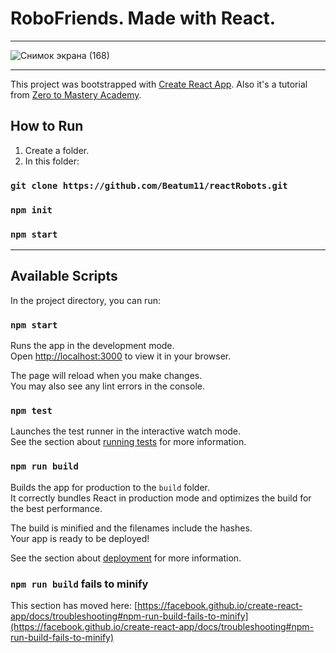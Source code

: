 # RoboFriends. Made with React.
_______
![Снимок экрана (168)](https://user-images.githubusercontent.com/106334144/206426925-519d9d56-8dd6-4106-b05b-53c0c42cde1b.png)
_______
This project was bootstrapped with [Create React App](https://github.com/facebook/create-react-app).
Also it's a tutorial from [Zero to Mastery Academy](https://zerotomastery.io/).

## How to Run

1. Create a folder.
2. In this folder:
### `git clone https://github.com/Beatum11/reactRobots.git`
### `npm init`
### `npm start`
______



## Available Scripts

In the project directory, you can run:

### `npm start`

Runs the app in the development mode.\
Open [http://localhost:3000](http://localhost:3000) to view it in your browser.

The page will reload when you make changes.\
You may also see any lint errors in the console.

### `npm test`

Launches the test runner in the interactive watch mode.\
See the section about [running tests](https://facebook.github.io/create-react-app/docs/running-tests) for more information.

### `npm run build`

Builds the app for production to the `build` folder.\
It correctly bundles React in production mode and optimizes the build for the best performance.

The build is minified and the filenames include the hashes.\
Your app is ready to be deployed!

See the section about [deployment](https://facebook.github.io/create-react-app/docs/deployment) for more information.

### `npm run build` fails to minify

This section has moved here: [https://facebook.github.io/create-react-app/docs/troubleshooting#npm-run-build-fails-to-minify](https://facebook.github.io/create-react-app/docs/troubleshooting#npm-run-build-fails-to-minify)
